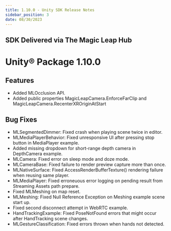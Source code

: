 ```yaml
---
title: 1.10.0 - Unity SDK Release Notes
sidebar_position: 3
date: 08/30/2023
---
```


## SDK Delivered via The Magic Leap Hub

# Unity® Package 1.10.0

## Features

- Added MLOcclusion API.
- Added public properties MagicLeapCamera.EnforceFarClip and MagicLeapCamera.RecenterXROriginAtStart

## Bug Fixes

- MLSegmentedDimmer: Fixed crash when playing scene twice in editor.
- MLMediaPlayerBehavior: Fixed unresponsive UI after pressing stop button in MediaPlayer example.
- Added missing dropdown for short-range depth camera in DepthCamera example.
- MLCamera: Fixed error on sleep mode and doze mode.
- MLCameraBase: Fixed failure to render preview capture more than once.
- MLNativeSurface: Fixed AccessRenderBufferTexture() rendering failure when reusing same player.
- MLMediaPlayer: Fixed erroneuous error logging on pending result from Streaming Assets path prepare.
- Fixed MLMeshing on map reset.
- MLMeshing: Fixed Null Reference Exception on Meshing example scene start up.
- Fixed second disconnect attempt in WebRTC example.
- HandTrackingExample: Fixed PoseNotFound errors that might occur after HandTracking scene changes.
- MLGestureClassification: Fixed errors thrown when hands not detected.
